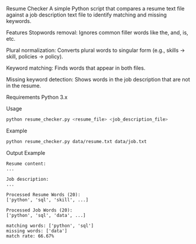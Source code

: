 Resume Checker
A simple Python script that compares a resume text file against a job description text file to identify matching and missing keywords.

Features
Stopwords removal: Ignores common filler words like the, and, is, etc.

Plural normalization: Converts plural words to singular form (e.g., skills → skill, policies → policy).

Keyword matching: Finds words that appear in both files.

Missing keyword detection: Shows words in the job description that are not in the resume.

Requirements
Python 3.x

Usage
```bash
python resume_checker.py <resume_file> <job_description_file>
```

Example
```bash
python resume_checker.py data/resume.txt data/job.txt
```

Output Example
```
Resume content:
...

Job description:
...

Processed Resume Words (20):
['python', 'sql', 'skill', ...]

Processed Job Words (20):
['python', 'sql', 'data', ...]

matching words: ['python', 'sql']
missing words: ['data']
match rate: 66.67%
```
